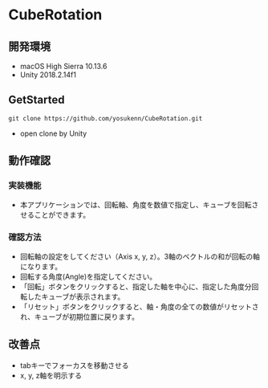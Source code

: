 # CubeRotation

## 開発環境
- macOS High Sierra 10.13.6
- Unity 2018.2.14f1

## GetStarted
```
git clone https://github.com/yosukenn/CubeRotation.git
```
- open clone by Unity

## 動作確認
### 実装機能
- 本アプリケーションでは、回転軸、角度を数値で指定し、キューブを回転させることができます。

### 確認方法
- 回転軸の設定をしてください（Axis x, y, z）。3軸のベクトルの和が回転の軸になります。
- 回転する角度(Angle)を指定してください。
- 「回転」ボタンをクリックすると、指定した軸を中心に、指定した角度分回転したキューブが表示されます。
- 「リセット」ボタンをクリックすると、軸・角度の全ての数値がリセットされ、キューブが初期位置に戻ります。

## 改善点
- tabキーでフォーカスを移動させる
- x, y, z軸を明示する
